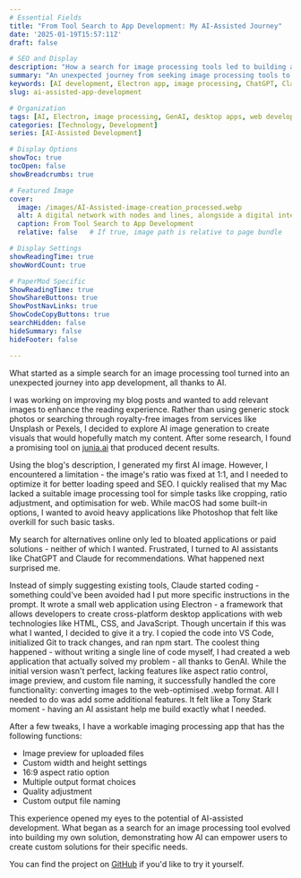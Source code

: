 ```yaml
---
# Essential Fields
title: "From Tool Search to App Development: My AI-Assisted Journey"
date: '2025-01-19T15:57:11Z'
draft: false

# SEO and Display
description: "How a search for image processing tools led to building a custom desktop app with AI assistance, demonstrating the potential of AI-assisted development for solving personal technical challenges."
summary: "An unexpected journey from seeking image processing tools to creating a custom desktop application with AI assistance."
keywords: [AI development, Electron app, image processing, ChatGPT, Claude, desktop application, web technologies, AI assistance]
slug: ai-assisted-app-development    

# Organization
tags: [AI, Electron, image processing, GenAI, desktop apps, web development]
categories: [Technology, Development]
series: [AI-Assisted Development]

# Display Options
showToc: true
tocOpen: false
showBreadcrumbs: true

# Featured Image
cover:
  image: /images/AI-Assisted-image-creation_processed.webp
  alt: A digital network with nodes and lines, alongside a digital interface displaying images of a landscape and a building.
  caption: From Tool Search to App Development
  relative: false   # If true, image path is relative to page bundle

# Display Settings
showReadingTime: true
showWordCount: true

# PaperMod Specific
ShowReadingTime: true
ShowShareButtons: true
ShowPostNavLinks: true
ShowCodeCopyButtons: true
searchHidden: false
hideSummary: false
hideFooter: false

---
```


What started as a simple search for an image processing tool turned into an unexpected journey into app development, all thanks to AI.

I was working on improving my blog posts and wanted to add relevant images to enhance the reading experience. Rather than using generic stock photos or searching through royalty-free images from services like Unsplash or Pexels, I decided to explore AI image generation to create visuals that would hopefully match my content. After some research, I found a promising tool on [junia.ai](https://www.junia.ai/tools/blog-images) that produced decent results.

Using the blog's description, I generated my first AI image. However, I encountered a limitation - the image's ratio was fixed at 1:1, and I needed to optimize it for better loading speed and SEO. I quickly realised that my Mac lacked a suitable image processing tool for simple tasks like cropping, ratio adjustment, and optimisation for web. While macOS had some built-in options, I wanted to avoid heavy applications like Photoshop that felt like overkill for such basic tasks.

My search for alternatives online only led to bloated applications or paid solutions - neither of which I wanted. Frustrated, I turned to AI assistants like ChatGPT and Claude for recommendations. What happened next surprised me.

Instead of simply suggesting existing tools, Claude started coding - something could've been avoided had I put more specific instructions in the prompt. It wrote a small web application using Electron - a framework that allows developers to create cross-platform desktop applications with web technologies like HTML, CSS, and JavaScript. Though uncertain if this was what I wanted, I decided to give it a try. I copied the code into VS Code, initialized Git to track changes, and ran npm start. The coolest thing happened - without writing a single line of code myself, I had created a web application that actually solved my problem - all thanks to GenAI. While the initial version wasn't perfect, lacking features like aspect ratio control, image preview, and custom file naming, it successfully handled the core functionality: converting images to the web-optimised .webp format. All I needed to do was add some additional features. It felt like a Tony Stark moment - having an AI assistant help me build exactly what I needed.

After a few tweaks, I have a workable imaging processing app that has the following functions:
- Image preview for uploaded files
- Custom width and height settings
- 16:9 aspect ratio option
- Multiple output format choices
- Quality adjustment
- Custom output file naming

This experience opened my eyes to the potential of AI-assisted development. What began as a search for an image processing tool evolved into building my own solution, demonstrating how AI can empower users to create custom solutions for their specific needs.

You can find the project on [GitHub](https://github.com/dandange8005/image-processer) if you'd like to try it yourself.

